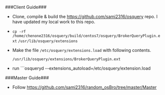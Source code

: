 ###Client Guide###
* Clone, compile & build the https://github.com/sami2316/osquery repo. I have updated my local work to this repo.

* ```cp -rf /home/chenone2316/osquery/build/centos7/osquery/BrokerQueryPlugin.ext``` ```/usr/lib/osquery/extensions```
* Make the file ```/etc/osquery/extensions.load``` with following contents.

  ```
  /usr/lib/osquery/extensions/BrokerQueryPlugin.ext
  ```
  
* run ```osqueryd --extensions_autoload=/etc/osquery/extension.load


###Master Guide###
* Follow
    https://github.com/sami2316/random_osBro/tree/master/Master
